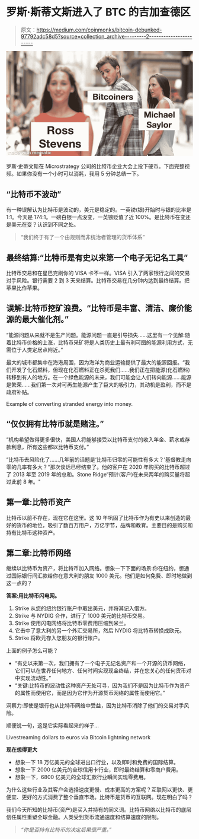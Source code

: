 # 罗斯·斯蒂文斯进入了 BTC 的吉加查德区

> 原文：<https://medium.com/coinmonks/bitcoin-debunked-97792adc58d5?source=collection_archive---------2----------------------->

![](img/65d8b6a690f9679cd674af2e4209e2e9.png)

罗斯·史蒂文斯在 Microstrategy 公司的比特币企业大会上投下硬币。下面完整视频。如果你没有一个小时可以消耗，我用 5 分钟总结一下。

## “比特币不波动”

有一种误解认为比特币是波动的，美元是稳定的。一英镑(银)开始时与银的比率是 1:1。今天是 174:1。一磅白银一点没变，一英镑贬值了近 100%。是比特币在变还是美元在变？认识到不同之处。

> “我们终于有了一个由规则而非统治者管理的货币体系”

## 最终结算:“比特币是有史以来第一个电子无记名工具”

比特币交易和在星巴克刷你的 VISA 卡不一样。VISA 引入了两家银行之间的交易对手风险。银行需要 2 到 3 天来结算。比特币交易在几分钟内达到最终结算。把苹果比作苹果。

## 误解:比特币挖矿浪费。“比特币是丰富、清洁、廉价能源的最大催化剂。”

“能源问题从来就不是生产问题。能源问题一直是引导损失……这里有一个见解:随着比特币价格的上涨，比特币采矿将是人类历史上最有利可图的能源利用方式，无需位于人类定居点附近。”

最大的城市都集中在海港周围，因为海洋为商业运输提供了最大的能源回报。“我们开发了化石燃料，但现在化石燃料正在杀死我们……我们正在把能源(化石燃料)转移到有人的地方。在一个绿色能源的未来，我们可能会让人们转向能源……能源是繁荣……我们第一次对可再生能源产生了巨大的吸引力，其动机是盈利，而不是政府补贴。

Example of converting stranded energy into money.

## “仅仅拥有比特币就是赌注。”

“机构希望做得更多很快，美国人将能够接受以比特币支付的收入年金、薪水或存款利息，所有这些都以比特币支付。”

“比特币去风险化了……几年前的话题是‘比特币归零的可能性有多大？’基督教走向零的几率有多大？“那次谈话已经结束了。他的客户在 2020 年购买的比特币超过了 2013 年至 2019 年的总和。Stone Ridge“预计(客户)在未来两年的购买量将超过此前 8 年。"

## 第一章:比特币资产

比特币以前不存在，现在它在这里。这 10 年巩固了比特币作为有史以来创造的最好的货币的地位，吸引了数百万用户，万亿字节，品牌和教育。主要目的是购买和持有比特币这种资产。

## 第二章:比特币网络

继续以比特币为资产，将比特币加入网络。想象一下下面的场景:你在纽约，想通过国际银行间汇款给你在意大利的朋友 1000 美元。他们是如何免费、即时地做到这一点的？

**答案:用比特币闪电网。**

1.  Strike 从您的纽约银行账户中取出美元，并将其记入借方。
2.  Strike 与 NYDIG 合作，进行了 1000 美元的比特币交易。
3.  Strike 使用闪电网络将比特币零费用压缩到米兰。
4.  它击中了意大利的另一个外汇交易所，然后 NYDIG 将比特币转换成欧元。
5.  Strike 将欧元存入您朋友的银行账户。

上面的例子怎么可能？

*   “有史以来第一次，我们拥有了一个电子无记名资产和一个开源的货币网络，它们可以在世界任何地方、任何时间实现现金终结，并在您关心的任何货币对中实现流动性。”
*   “关键:比特币的波动性这种资产无处可寻，因为我们不是因为比特币作为资产的属性而使用它，而是因为它作为开源货币网络的属性而使用它。”

洞察力:即使是银行也从比特币网络中受益，因为比特币消除了他们的交易对手风险。

顺便说一句，这是它实际看起来的样子…

Livestreaming dollars to euros via Bitcoin lightning network

**现在想得更大**

*   想象一下 18 万亿美元的全球进出口行业，以及即时和免费的国际结算。
*   想象一下 2000 亿美元的全球信用卡行业，即时最终结算和零商户费用。
*   想象一下，6800 亿美元的全球汇款行业瞬间实现零费用。

为什么这些行业及其客户会选择速度更慢、成本更高的方案呢？互联网以更快、更便宜、更好的方式消费了整个垂直市场。比特币是货币的互联网。现在明白了吗？

我们今天所知的比特币(资产)是买入并持有的同义词。比特币网络以比特币的底层信任属性重塑全球金融。人类受到货币流通速度和结算速度的限制。

> *“你是否持有比特币的决定后果很严重。”*